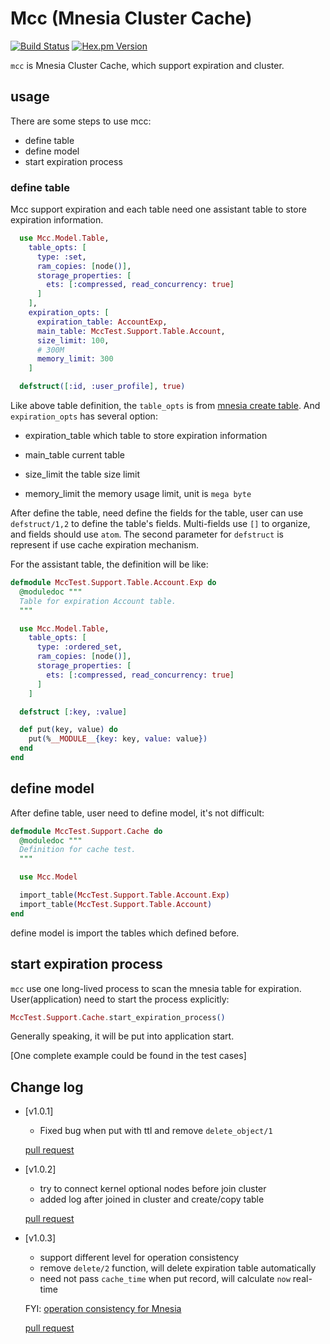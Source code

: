 # Mcc (Mnesia Cluster Cache)

[![Build Status](https://travis-ci.com/ArcBlock/mcc.svg?token=y7spFnxztFEypxKZdeqR&branch=master)](https://travis-ci.com/ArcBlock/mcc)
[![Hex.pm Version](https://img.shields.io/hexpm/v/mcc.svg?style=flat-square)](https://hex.pm/packages/mcc)

`mcc` is Mnesia Cluster Cache, which support expiration and cluster.

## usage

There are some steps to use mcc:

  - define table
  - define model
  - start expiration process

### define table

Mcc support expiration and each table need one assistant table to store expiration information.

```elixir
  use Mcc.Model.Table,
    table_opts: [
      type: :set,
      ram_copies: [node()],
      storage_properties: [
        ets: [:compressed, read_concurrency: true]
      ]
    ],
    expiration_opts: [
      expiration_table: AccountExp,
      main_table: MccTest.Support.Table.Account,
      size_limit: 100,
      # 300M
      memory_limit: 300
    ]

  defstruct([:id, :user_profile], true)
```

Like above table definition, the `table_opts` is from [mnesia create table](http://erlang.org/doc/man/mnesia.html#create_table-2). And `expiration_opts` has several option:

- expiration_table
  which table to store expiration information

- main_table
  current table

- size_limit
  the table size limit

- memory_limit
  the memory usage limit, unit is `mega byte`

After define the table, need define the fields for the table, user can use `defstruct/1,2` to define the table's fields. Multi-fields use `[]` to organize, and fields should use `atom`. The second parameter for `defstruct` is represent if use cache expiration mechanism.

For the assistant table, the definition will be like:

```elixir
defmodule MccTest.Support.Table.Account.Exp do
  @moduledoc """
  Table for expiration Account table.
  """

  use Mcc.Model.Table,
    table_opts: [
      type: :ordered_set,
      ram_copies: [node()],
      storage_properties: [
        ets: [:compressed, read_concurrency: true]
      ]
    ]

  defstruct [:key, :value]

  def put(key, value) do
    put(%__MODULE__{key: key, value: value})
  end
end
```

## define model

After define table, user need to define model, it's not difficult:

```elixir
defmodule MccTest.Support.Cache do
  @moduledoc """
  Definition for cache test.
  """

  use Mcc.Model

  import_table(MccTest.Support.Table.Account.Exp)
  import_table(MccTest.Support.Table.Account)
end
```

define model is import the tables which defined before.

## start expiration process

`mcc` use one long-lived process to scan the mnesia table for expiration. User(application) need to start the process explicitly:

```elixir
MccTest.Support.Cache.start_expiration_process()
```

Generally speaking, it will be put into application start.

[One complete example could be found in the test cases]

## Change log

- [v1.0.1]
  - Fixed bug when put with ttl and remove `delete_object/1`


  [pull request](https://github.com/ArcBlock/mcc/pull/6)

- [v1.0.2]
  - try to connect kernel optional nodes before join cluster
  - added log after joined in cluster and create/copy table

  [pull request](https://github.com/ArcBlock/mcc/pull/7)

- [v1.0.3]
  - support different level for operation consistency
  - remove `delete/2` function, will delete expiration table automatically
  - need not pass `cache_time` when put record, will calculate `now` real-time

  FYI: [operation consistency for Mnesia](http://erlang.org/doc/apps/mnesia/Mnesia_chap4.html)

  [pull request](https://github.com/ArcBlock/mcc/pull/8)
